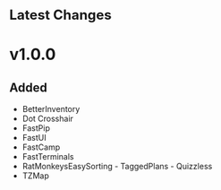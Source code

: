 <h1 style="font-size: 24px; margin: 10px 0 20px 0;">Latest Changes</h1>

# v1.0.0

## Added
- BetterInventory
- Dot Crosshair
- FastPip
- FastUI
- FastCamp
- FastTerminals
- RatMonkeysEasySorting - TaggedPlans - Quizzless
- TZMap
